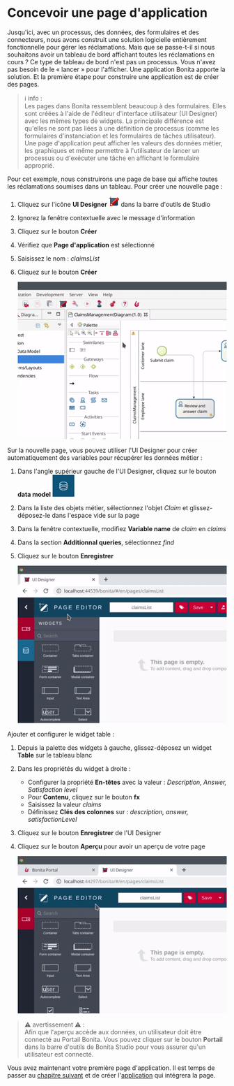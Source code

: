 # Concevoir une page d'application

Jusqu'ici, avec un processus, des données, des formulaires et des connecteurs, nous avons construit une solution logicielle entièrement fonctionnelle pour gérer les réclamations. Mais que se passe-t-il si nous souhaitons avoir un tableau de bord affichant toutes les réclamations en cours ? Ce type de tableau de bord n'est pas un processus. Vous n'avez pas besoin de le « lancer » pour l'afficher. Une application Bonita apporte la solution. Et la première étape pour construire une application est de créer des pages.

> ℹ info :  
> Les pages dans Bonita ressemblent beaucoup à des formulaires. Elles sont créées à l'aide de l'éditeur d'interface utilisateur (UI Designer) avec les mêmes types de widgets. La principale différence est qu'elles ne sont pas liées à une définition de processus (comme les formulaires d'instanciation et les formulaires de tâches utilisateur). Une page d'application peut afficher les valeurs des données métier, les graphiques et même permettre à l'utilisateur de lancer un processus ou d'exécuter une tâche en affichant le formulaire approprié.

Pour cet exemple, nous construirons une page de base qui affiche toutes les réclamations soumises dans un tableau. Pour créer une nouvelle page :
1. Cliquez sur l'icône **UI Designer** ![Icône de l'UI Designer](images/getting-started-tutorial/design-application-page/ui-designer.png) dans la barre d'outils de Studio
1. Ignorez la fenêtre contextuelle avec le message d'information
1. Cliquez sur le bouton **Créer**
1. Vérifiez que **Page d'application** est sélectionné
1. Saisissez le nom : _claimsList_
1. Cliquez sur le bouton **Créer**

   ![Création d'une page d'application](images/getting-started-tutorial/design-application-page/creation-of-an-application-page.gif)<!--{.img-responsive .img-thumbnail}-->

Sur la nouvelle page, vous pouvez utiliser l'UI Designer pour créer automatiquement des variables pour récupérer les données métier :
1. Dans l'angle supérieur gauche de l'UI Designer, cliquez sur le bouton **data model** ![Boutton data model](images/getting-started-tutorial/design-application-page/data-model.png)
1. Dans la liste des objets métier, sélectionnez l'objet _Claim_ et glissez-déposez-le dans l'espace vide sur la page
1. Dans la fenêtre contextuelle, modifiez **Variable name** de _claim_ en _claims_
1. Dans la section **Additionnal queries**, sélectionnez _find_
1. Cliquez sur le bouton **Enregistrer**

   ![Déclaration de la variable de page "claims"](images/getting-started-tutorial/design-application-page/declare-claims-page-variable.gif)<!--{.img-responsive .img-thumbnail}-->

Ajouter et configurer le widget table :
1. Depuis la palette des widgets à gauche, glissez-déposez un widget **Table** sur le tableau blanc
1. Dans les propriétés du widget à droite :
   - Configurer la propriété **En-têtes** avec la valeur : _Description, Answer, Satisfaction level_
   - Pour **Contenu**, cliquez sur le bouton **fx**
   - Saisissez la valeur _claims_
   - Définissez **Clés des colonnes** sur : _description, answer, satisfactionLevel_
1. Cliquez sur le bouton **Enregistrer** de l'UI Designer
1. Cliquez sur le bouton **Aperçu** pour avoir un aperçu de votre page

   ![Ajout et configuration du widget table](images/getting-started-tutorial/design-application-page/add-and-configure-table-widget.gif)<!--{.img-responsive .img-thumbnail}-->

> ⚠ avertissement ⚠ :  
> Afin que l'aperçu accède aux données, un utilisateur doit être connecté au Portail Bonita. Vous pouvez cliquer sur le bouton **Portail** dans la barre d'outils de Bonita Studio pour vous assurer qu'un utilisateur est connecté.

Vous avez maintenant votre première page d'application. Il est temps de passer au [chapitre suivant](create-application.md) et de créer l'[application](create-application.md) qui intégrera la page.
